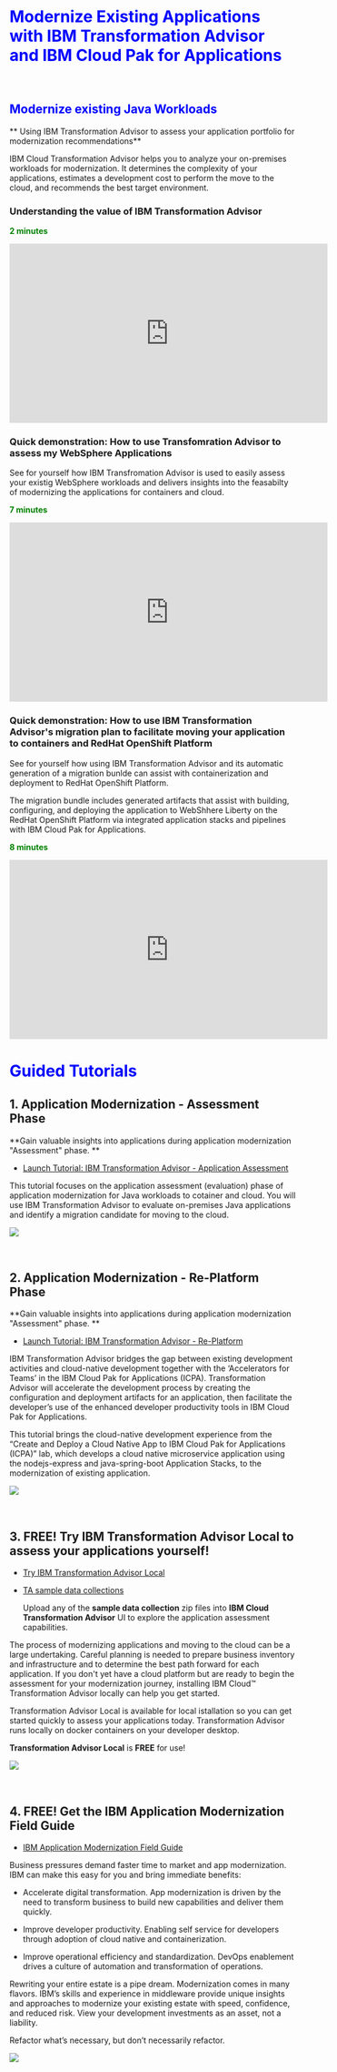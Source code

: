 # <span style="color: blue;">Modernize Existing Applications with IBM Transformation Advisor and IBM Cloud Pak for Applications </span>

<br>  

## <span style="color: blue;">Modernize existing Java Workloads</span>

** Using IBM Transformation Advisor to assess your application portfolio for modernization recommendations**
<p>
IBM Cloud Transformation Advisor helps you to analyze your on-premises workloads for modernization. 
It determines the complexity of your applications, estimates a development cost to perform the move to the cloud, 
and recommends the best target environment.
</p>

### Understanding the value of IBM Transformation Advisor

<span style="color: green;">**2 minutes** </span>

<iframe width="560" height="315" src="https://www.youtube.com/embed/tWGQIv9wtoY" frameborder="0" allow="accelerometer; autoplay; encrypted-media; gyroscope; picture-in-picture" allowfullscreen></iframe>
  
<br>  
  
### Quick demonstration: How to use Transfomration Advisor to assess my WebSphere Applications
  
<p> 
See for yourself how IBM Transfromation Advisor is used to easily assess your existig WebSphere workloads and delivers insights into the feasabilty of modernizing the applications for containers and cloud. 
</p>  

<span style="color: green;">**7 minutes**</span>

<iframe width="560" height="315" src="https://www.youtube.com/embed/unXUwbnwMVw" frameborder="0" allow="accelerometer; autoplay; encrypted-media; gyroscope; picture-in-picture" allowfullscreen></iframe>
  
<br>  

### Quick demonstration: How to use IBM Transformation Advisor's migration plan to facilitate moving your application to containers and RedHat OpenShift Platform
<p>
See for yourself how using IBM Transformation Advisor and its automatic generation of a migration bunlde can assist with containerization and deployment to RedHat OpenShift Platform. 
</p>
<p>
The migration bundle includes generated artifacts that assist with building, configuring, and deploying the application to WebShhere Liberty on the RedHat OpenShift Platform via integrated application stacks and pipelines with IBM Cloud Pak for Applications. 
</p> 

<span style="color: green;">**8 minutes**</span>

<iframe width="560" height="315" src="https://www.youtube.com/embed/kJRAC2GW2Ss" frameborder="0" allow="accelerometer; autoplay; encrypted-media; gyroscope; picture-in-picture" allowfullscreen></iframe>

<br>

# <span style="color: blue;">Guided Tutorials <span>

## 1. Application Modernization - Assessment Phase

**Gain valuable insights into applications during application modernization "Assessment" phase. ** 

- [Launch Tutorial: IBM Transformation Advisor - Application Assessment](https://www.ibm.com/cloud/garage/dte/tutorial/cloud-enabled-use-case-app-modernization-journey-part-1)

<p>
This tutorial focuses on the application assessment (evaluation) phase of application modernization for Java workloads to cotainer and cloud.
You will use IBM Transformation Advisor to evaluate on-premises Java applications and identify a migration candidate for moving to the cloud. 
</p>

![](images/TA-assess.png)

<br>

## 2. Application Modernization - Re-Platform Phase

**Gain valuable insights into applications during application modernization "Assessment" phase. ** 

- [Launch Tutorial: IBM Transformation Advisor - Re-Platform](https://www.ibm.com/cloud/garage/dte/tutorial/cloud-enabled-use-case-modernize-java-apps-using-ibm-transformation-advisor-and-cloud-pak)

<p>
IBM Transformation Advisor bridges the gap between 
existing development activities and cloud-native development together with the ‘Accelerators for Teams’ in 
the IBM Cloud Pak for Applications (ICPA).  Transformation Advisor will accelerate the development process 
by creating the configuration and deployment artifacts for an application, then facilitate the developer’s 
use of the enhanced developer productivity tools in IBM Cloud Pak for Applications.   
</p>

<p> 
This tutorial brings the cloud-native development experience from the “Create and Deploy a Cloud Native App to 
IBM Cloud Pak for Applications (ICPA)” lab, which develops a cloud native microservice application using the 
nodejs-express and java-spring-boot Application Stacks, to the modernization of existing application. 
</p>

![](images/TA-replatform-border.png)

<br>

## 3. FREE! Try IBM Transformation Advisor Local to assess your applications yourself!  

 - [Try IBM Transformation Advisor Local](http://ibm.biz/cloudta)

 - [TA sample data collections](https://ibm.box.com/v/TA-SampleDataCollections)
  
    Upload any of the **sample data collection** zip files into **IBM Cloud Transformation Advisor** UI to explore the application assessment capabilities. 
 
<p>  
The process of modernizing applications and moving to the cloud can be a large undertaking. 
Careful planning is needed to prepare business inventory and infrastructure and to determine the best 
path forward for each application. If you don't yet have a cloud platform but are ready to begin the 
assessment for your modernization journey, installing IBM Cloud™ Transformation Advisor locally can 
help you get started. 
</p>

<p> 
Transformation Advisor Local is available for local istallation so you can get started quickly to 
assess your applications today. Transformation Advisor runs locally on docker containers on your developer desktop.  
</p>

**Transformation Advisor Local** is **FREE** for use! 


![](images/TA.png)

<br>

## 4. FREE! Get the IBM Application Modernization Field Guide

 - [IBM Application Modernization Field Guide](https://www.ibm.com/cloud/architecture/content/field-guide/app-modernization-field-guide/)

Business pressures demand faster time to market and app modernization. IBM can make this easy for you and bring immediate benefits:

  - Accelerate digital transformation. App modernization is driven by the need to transform business to build new capabilities and deliver them quickly.
  
  - Improve developer productivity. Enabling self service for developers through adoption of cloud native and containerization.
    
  -	Improve operational efficiency and standardization. DevOps enablement drives a culture of automation and transformation of operations.

Rewriting your entire estate is a pipe dream. Modernization comes in many flavors. IBM’s skills and experience in middleware provide unique insights and approaches to modernize your existing estate with speed, confidence, and reduced risk. View your development investments as an asset, not a liability.

Refactor what’s necessary, but don’t necessarily refactor.

![](images/whatisappmod.png)

  